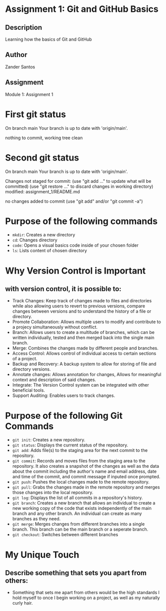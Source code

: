 # Assignment 1: Git and GitHub Basics

## Description
Learning how the basics of Git and GitHub

## Author
Zander Santos

## Assignment
Module 1: Assignment 1

# First git status
On branch main
Your branch is up to date with 'origin/main'.

nothing to commit, working tree clean

# Second git status
On branch main
Your branch is up to date with 'origin/main'.

Changes not staged for commit:
  (use "git add <file>..." to update what will be committed)
  (use "git restore <file>..." to discard changes in working directory)
        modified:   assignment_1/README.md

no changes added to commit (use "git add" and/or "git commit -a")

# Purpose of the following commands
- `mkdir`: Creates a new directory
- `cd`: Changes directory
- `code`: Opens a visual basics code inside of your chosen folder
- `ls`: Lists content of chosen directory

# Why  Version Control is Important
## with version control, it is possible to:
- Track Changes: Keep track of changes made to files and directories while also allowing users to revert to previous versions, compare changes between versions and to understand the history of a file or directory.
- Promote Collaboration: Allows multiple users to modify and contribute to a projecy simultaneously without conflict.
- Branch: Allows users to create a multitude of branches, which can be written individually, tested and then merged back into the single main branch.
- Merge: Combines the changes made by different people and branches.
- Access Control: Allows control of individual access to certain sections of a project.
- Backup and Recovery: A backup system to allow for storing of file and directory versions.
- Annotate changes: Allows annotation for changes, Allows for meaningful context and description of said changes.
- Integrate: The Version Control system can be integrated with other beneficial tools.
- Support Auditing: Enables users to track changes.

# Purpose of the following Git Commands
- `git init`: Creates a new repository.
- `git status`: Displays the current status of the repository.
- `git add`: Adds file(s) to the staging area for the next commit to the repository.
- `git commit`: Records and moves files from the staging area to the repository. It also creates a snapshot of the changes as well as the data about the commit including the author's name and email address, date and time of the commit, and commit message if inputed once prompted.
- `git push`: Pushes the local changes made to the remote repository.
- `git pull`: Grabs the changes made in the remote repository and merges those changes into the local repository.
- `git log`: Displays the list of all commits in a repository's history.
- `git branch`: Creates a new branch that allows an individual to create a new working copy of the code that exists independently of the main branch and any other branch. An individual can create as many branches as they need.
- `git merge`: Merges changes from different branches into a single branch. This branch can be the main branch or a seperate branch.
- `git checkout`: Switches between different branches

# My Unique Touch
## Describe something that sets you apart from others:
- Something that sets me apart from others would be the high standards I hold myself to once I begin working on a project, as well as my naturally curly hair.




